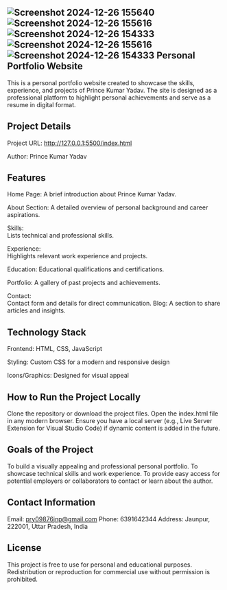 ![Screenshot 2024-12-26 155640](https://github.com/user-attachments/assets/ff484381-40af-4e4e-a4a0-a3e919063b2a)
![Screenshot 2024-12-26 155616](https://github.com/user-attachments/assets/f744972b-220f-41ba-bbad-b22a5c0cf4ef)
![Screenshot 2024-12-26 154333](https://github.com/user-attachments/assets/a19bb24b-2d7a-4f22-8e12-182969eac1e4)
![Screenshot 2024-12-26 155616](https://github.com/user-attachments/assets/01502c77-4037-4e73-8d12-2202a1f91c3b)
![Screenshot 2024-12-26 154333](https://github.com/user-attachments/assets/196b6d62-51dc-410d-81a0-deee81537592)
  Personal Portfolio Website
--------------------------------
This is a personal portfolio website created to showcase the skills, experience, and projects of Prince Kumar Yadav. The site is designed as a professional platform to highlight personal achievements and serve as a resume in digital format.

Project Details
----------------------
Project URL: http://127.0.0.1:5500/index.html

Author: Prince Kumar Yadav

Features
------------

Home Page:
                    A brief introduction about Prince Kumar Yadav.

About Section:
                 A detailed overview of personal background and career aspirations.
		  
Skills:       
       Lists technical and professional skills. 

Experience:      
          Highlights relevant work experience and projects.
	  
Education:
           Educational qualifications and certifications.
	   
Portfolio: 
          A gallery of past projects and achievements.
	  
Contact:  
        Contact form and details for direct communication.
Blog:  A section to share articles and insights.

Technology Stack
---------------------


Frontend: HTML, CSS, JavaScript

Styling: Custom CSS for a modern and responsive design

Icons/Graphics: Designed for visual appeal

How to Run the Project Locally
----------------------------------
Clone the repository or download the project files.
Open the index.html file in any modern browser.
Ensure you have a local server (e.g., Live Server Extension for Visual Studio Code) if dynamic content is added in the future.


Goals of the Project
-----------------------------
To build a visually appealing and professional personal portfolio.
To showcase technical skills and work experience.
To provide easy access for potential employers or collaborators to contact or learn about the author.


Contact Information
--------------------------
Email: pry09876jnp@gmail.com
Phone: 6391642344
Address: Jaunpur, 222001, Uttar Pradesh, India


License
----------------
This project is free to use for personal and educational purposes. Redistribution or reproduction for commercial use without permission is prohibited.
